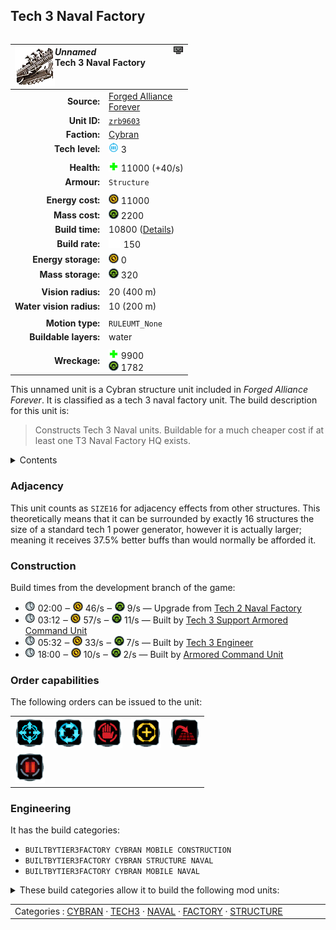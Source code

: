 Tech 3 Naval Factory
----
<table align="right">
    <thead>
        <tr>
            <th align="left" colspan="2">
                <img align="left" src="icons/units/ZRB9603_icon.png" title="The unit icon" /><img align="right" src="icons/strategicicons/icon_factory3_naval_rest.png" title="icon_factory3_naval" /><i>Unnamed</i><br />Tech 3 Naval Factory
            </th>
        </tr>
    </thead>
    <tbody>
        <tr>
            <td align="right"><strong>Source:</strong></td>
            <td><a href="Forged Alliance Forever">Forged Alliance<br />Forever</a></td>
        </tr>
        <tr>
            <td align="right"><strong>Unit ID:</strong></td>
            <td><a href="https://github.com/FAForever/fa/D:/faf-development/fa/units/ZRB9603/ZRB9603_unit.bp"><code>zrb9603</code></a></td>
        </tr>
        <tr>
            <td align="right"><strong>Faction:</strong></td>
            <td><a href="_categories.CYBRAN">Cybran</a></td>
        </tr>
        <tr>
            <td align="right"><strong>Tech level:</strong></td>
            <td><img src="icons/T3.png" title="Tech 3" /> 3</td>
        </tr>
        <tr><td align="center" colspan="2"></td></tr>
        <tr>
            <td align="right"><strong>Health:</strong></td>
            <td><img src="icons/health.png" title="Health" /> 11000 (+40/s)</td>
        </tr>
        <tr>
            <td align="right"><strong>Armour:</strong></td>
            <td><code>Structure</code></td>
        </tr>
        <tr><td align="center" colspan="2"></td></tr>
        <tr>
            <td align="right"><strong>Energy cost:</strong></td>
            <td><img src="icons/energy.png" title="Energy" /> 11000</td>
        </tr>
        <tr>
            <td align="right"><strong>Mass cost:</strong></td>
            <td><img src="icons/mass.png" title="Mass" /> 2200</td>
        </tr>
        <tr>
            <td align="right"><strong>Build time:</strong></td>
            <td>10800 (<a href="#construction">Details</a>)</td>
        </tr>
        <tr>
            <td align="right"><strong>Build rate:</strong></td>
            <td><img src="icons/build.png" title="Build" /> 150</td>
        </tr>
        <tr>
            <td align="right"><strong>Energy storage:</strong></td>
            <td><img src="icons/energy.png" title="Energy" /> 0</td>
        </tr>
        <tr>
            <td align="right"><strong>Mass storage:</strong></td>
            <td><img src="icons/mass.png" title="Mass" /> 320</td>
        </tr>
        <tr><td align="center" colspan="2"></td></tr>
        <tr>
            <td align="right"><strong>Vision radius:</strong></td>
            <td> <span title="0.40 km, 0.25 mi">20 (400 m)</span></td>
        </tr>
        <tr>
            <td align="right"><strong>Water vision radius:</strong></td>
            <td> <span title="0.20 km, 0.12 mi">10 (200 m)</span></td>
        </tr>
        <tr><td align="center" colspan="2"></td></tr>
        <tr>
            <td align="right"><strong>Motion type:</strong></td>
            <td><code>RULEUMT_None</code></td>
        </tr>
        <tr>
            <td align="right"><strong>Buildable layers:</strong></td>
            <td>water</td>
        </tr>
        <tr><td align="center" colspan="2"></td></tr>
        <tr>
            <td align="right"><strong>Wreckage:</strong></td>
            <td><img src="icons/health.png" title="Health" /> 9900<br /><img src="icons/mass.png" title="Mass" /> 1782</td>
        </tr>
    </tbody>
</table>

This unnamed unit is a Cybran structure unit included in *Forged Alliance Forever*.
It is classified as a tech 3 naval factory unit.
The build description for this unit is:

<blockquote>Constructs Tech 3 Naval units. Buildable for a much cheaper cost if at least one T3 Naval Factory HQ exists.</blockquote>

<details>
<summary>Contents</summary>

1. – <a href="#adjacency">Adjacency</a>
2. – <a href="#construction">Construction</a>
3. – <a href="#order-capabilities">Order capabilities</a>
4. – <a href="#engineering">Engineering</a>
</details>

### Adjacency
This unit counts as `SIZE16` for adjacency effects from other structures. This theoretically means that it can be surrounded by exactly 16 structures the size of a standard tech 1 power generator, however it is actually larger; meaning it receives 37.5% better buffs than would normally be afforded it. 

### Construction
Build times from the development branch of the game:
* <img src="icons/time.png" title="Time" /> 02:00 ‒ <img src="icons/energy.png" title="Energy" /> 46/s ‒ <img src="icons/mass.png" title="Mass" /> 9/s — Upgrade from <a href="ZRB9503">Tech 2 Naval Factory</a>
* <img src="icons/time.png" title="Time" /> 03:12 ‒ <img src="icons/energy.png" title="Energy" /> 57/s ‒ <img src="icons/mass.png" title="Mass" /> 11/s — Built by <a href="URL0301">Tech 3 Support Armored Command Unit</a>
* <img src="icons/time.png" title="Time" /> 05:32 ‒ <img src="icons/energy.png" title="Energy" /> 33/s ‒ <img src="icons/mass.png" title="Mass" /> 7/s — Built by <a href="URL0309">Tech 3 Engineer</a>
* <img src="icons/time.png" title="Time" /> 18:00 ‒ <img src="icons/energy.png" title="Energy" /> 10/s ‒ <img src="icons/mass.png" title="Mass" /> 2/s — Built by <a href="URL0001">Armored Command Unit</a>

### Order capabilities
The following orders can be issued to the unit:
<table>
<td><img float="left" src="icons/orders/move.png" title="Move" /></td>
<td><img float="left" src="icons/orders/patrol.png" title="Patrol" /></td>
<td><img float="left" src="icons/orders/stop.png" title="Stop" /></td>
<td><img float="left" src="icons/orders/guard.png" title="Assist" /></td>
<td><img float="left" src="icons/orders/stand-ground.png" title="Fire State" /></td>
<tr>
<td><img float="left" src="icons/orders/pause.png" title="Pause Construction
Pause/unpause current construction order" /></td>
</table>

### Engineering
It has the build categories:
* <code>BUILTBYTIER3FACTORY CYBRAN MOBILE CONSTRUCTION</code>
* <code>BUILTBYTIER3FACTORY CYBRAN STRUCTURE NAVAL</code>
* <code>BUILTBYTIER3FACTORY CYBRAN MOBILE NAVAL</code>


<details>
<summary>These build categories allow it to build the following mod units:

</summary>

<table>
    <tr>
        <td><img src="icons/T1.png" title="T1" /></td>
        <td><a href="URL0105"><img src="icons/units/URL0105_icon.png" title="Tech 1 Engineer" width="64px" /></a></td>
        <td><a href="URS0203"><img src="icons/units/URS0203_icon.png" title="Tech 1 Attack Submarine" width="64px" /></a></td>
        <td><a href="URS0103"><img src="icons/units/URS0103_icon.png" title="Tech 1 Frigate" width="64px" /></a></td>
    </tr>
    <tr>
        <td><img src="icons/T2.png" title="T2" /></td>
        <td><a href="URL0208"><img src="icons/units/URL0208_icon.png" title="Tech 2 Engineer" width="64px" /></a></td>
        <td><a href="XRS0204"><img src="icons/units/XRS0204_icon.png" title="Tech 2 Submarine Killer" width="64px" /></a></td>
        <td><a href="URS0201"><img src="icons/units/URS0201_icon.png" title="Tech 2 Destroyer" width="64px" /></a></td>
        <td><a href="URS0202"><img src="icons/units/URS0202_icon.png" title="Tech 2 Cruiser" width="64px" /></a></td>
        <td><a href="XRS0205"><img src="icons/units/XRS0205_icon.png" title="Tech 2 Counter-Intelligence Boat" width="64px" /></a></td>
    </tr>
    <tr>
        <td><img src="icons/T3.png" title="T3" /></td>
        <td><a href="URL0309"><img src="icons/units/URL0309_icon.png" title="Tech 3 Engineer" width="64px" /></a></td>
        <td><a href="URS0304"><img src="icons/units/URS0304_icon.png" title="Tech 3 Strategic Missile Submarine" width="64px" /></a></td>
        <td><a href="URS0302"><img src="icons/units/URS0302_icon.png" title="Tech 3 Battleship" width="64px" /></a></td>
        <td><a href="URS0303"><img src="icons/units/URS0303_icon.png" title="Tech 3 Aircraft Carrier" width="64px" /></a></td>
    </tr>
</table>

</details>


<table align="center">
<td width="1215px">Categories : 
<a href="_categories.CYBRAN">CYBRAN</a> · 
<a href="_categories.TECH3">TECH3</a> · 
<a href="_categories.NAVAL">NAVAL</a> · 
<a href="_categories.FACTORY">FACTORY</a> · 
<a href="_categories.STRUCTURE">STRUCTURE</a></td>
</table>
